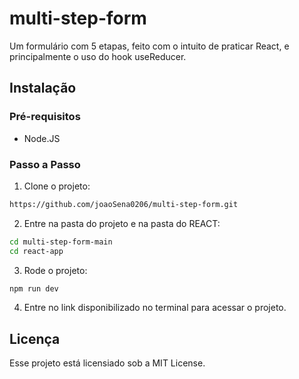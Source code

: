# multi-step-form
Um formulário com 5 etapas, feito com o intuito de praticar React, e principalmente o uso do hook useReducer.

## Instalação
### Pré-requisitos
- Node.JS

### Passo a Passo
1. Clone o projeto:
```bash
https://github.com/joaoSena0206/multi-step-form.git
```

2. Entre na pasta do projeto e na pasta do REACT:
```bash
cd multi-step-form-main
cd react-app
```

3. Rode o projeto:
```bash
npm run dev
```

4. Entre no link disponibilizado no terminal para acessar o projeto.

## Licença
Esse projeto está licensiado sob a MIT License.
